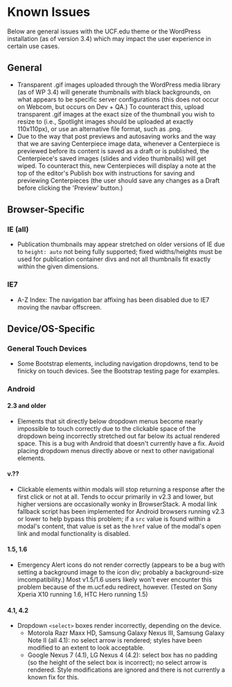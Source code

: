 # Known Issues

Below are general issues with the UCF.edu theme or the WordPress installation (as of version 3.4) which may impact the user experience in certain use cases.


## General
- Transparent .gif images uploaded through the WordPress media library (as of WP 3.4) will generate thumbnails with black backgrounds, on what appears to be specific server configurations (this does not occur on Webcom, but occurs on Dev + QA.)  To counteract this, upload transparent .gif images at the exact size of the thumbnail you wish to resize to (i.e., Spotlight images should be uploaded at exactly 110x110px), or use an alternative file format, such as .png.
- Due to the way that post previews and autosaving works and the way that we are saving Centerpiece image data, whenever a Centerpiece is previewed before its content is saved as a draft or is published, the Centerpiece's saved images (slides and video thumbnails) will get wiped.  To counteract this, new Centerpieces will display a note at the top of the editor's Publish box with instructions for saving and previewing Centerpieces (the user should save any changes as a Draft before clicking the 'Preview' button.)


## Browser-Specific
### IE (all)
- Publication thumbnails may appear stretched on older versions of IE due to `height: auto` not being fully supported; fixed widths/heights must be used for publication container divs and not all thumbnails fit exactly within the given dimensions.

### IE7
- A-Z Index: The navigation bar affixing has been disabled due to IE7 moving the navbar offscreen.


## Device/OS-Specific
### General Touch Devices
- Some Bootstrap elements, including navigation dropdowns, tend to be finicky on touch devices.  See the Bootstrap testing page for examples.

### Android 

#### 2.3 and older
- Elements that sit directly below dropdown menus become nearly impossible to touch correctly due to the clickable space of the dropdown being incorrectly stretched out far below its actual rendered space.  This is a bug with Android that doesn't currently have a fix.  Avoid placing dropdown menus directly above or next to other navigational elements.

#### v.??
- Clickable elements within modals will stop returning a response after the first click or not at all.  Tends to occur primarily in v2.3 and lower, but higher versions are occasionally wonky in BrowserStack.  A modal link fallback script has been implemented for Android browsers running v2.3 or lower to help bypass this problem; if a `src` value is found within a modal's content, that value is set as the `href` value of the modal's open link and modal functionality is disabled.

#### 1.5, 1.6
- Emergency Alert icons do not render correctly (appears to be a bug with setting a background image to the icon div; probably a background-size imcompatibility.)  Most v1.5/1.6 users likely won't ever encounter this problem because of the m.ucf.edu redirect, however.  (Tested on Sony Xperia X10 running 1.6, HTC Hero running 1.5) 

#### 4.1, 4.2
- Dropdown `<select>` boxes render incorrectly, depending on the device.
	* Motorola Razr Maxx HD, Samsung Galaxy Nexus III, Samsung Galaxy Note II (all 4.1): no select arrow is rendered; styles have been modified to an extent to look acceptable.
	* Google Nexus 7 (4.1), LG Nexus 4 (4.2): select box has no padding (so the height of the select box is incorrect); no select arrow is rendered. Style modifications are ignored and there is not currently a known fix for this.